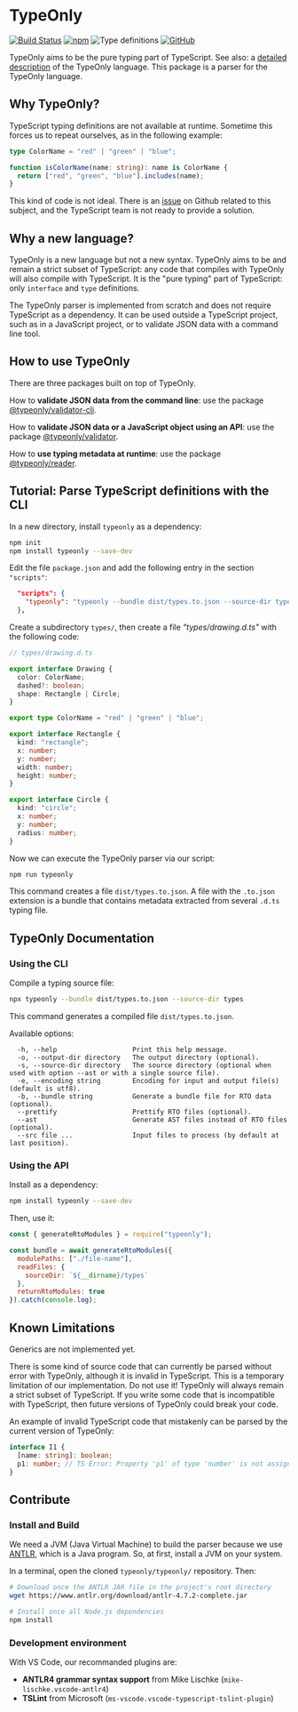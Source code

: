 # TypeOnly

<!-- [![Dependencies Status](https://david-dm.org/paroi-tech/typeonly/status.svg)](https://david-dm.org/paroi-tech/typeonly)
[![Codacy Status](https://api.codacy.com/project/badge/Grade/22f07556743948e98d1814087c801906)](https://www.codacy.com/manual/paleo/typeonly?utm_source=github.com&utm_medium=referral&utm_content=paroi-tech/typeonly&utm_campaign=Badge_Grade) -->
[![Build Status](https://travis-ci.com/paroi-tech/typeonly.svg?branch=master)](https://travis-ci.com/paroi-tech/typeonly)
[![npm](https://img.shields.io/npm/dm/typeonly)](https://www.npmjs.com/package/typeonly)
![Type definitions](https://img.shields.io/npm/types/typeonly)
[![GitHub](https://img.shields.io/github/license/paroi-tech/typeonly)](https://github.com/paroi-tech/typeonly)

TypeOnly aims to be the pure typing part of TypeScript. See also: a [detailed description](https://github.com/paroi-tech/typeonly/blob/master/typeonly/typeonly-language.md) of the TypeOnly language. This package is a parser for the TypeOnly language.

## Why TypeOnly?

TypeScript typing definitions are not available at runtime. Sometime this forces us to repeat ourselves, as in the following example:

```ts
type ColorName = "red" | "green" | "blue";

function isColorName(name: string): name is ColorName {
  return ["red", "green", "blue"].includes(name);
}
```

This kind of code is not ideal. There is an [issue](https://github.com/microsoft/TypeScript/issues/3628) on Github related to this subject, and the TypeScript team is not ready to provide a solution.

## Why a new language?

TypeOnly is a new language but not a new syntax. TypeOnly aims to be and remain a strict subset of TypeScript: any code that compiles with TypeOnly will also compile with TypeScript. It is the "pure typing" part of TypeScript: only `interface` and `type` definitions.

The TypeOnly parser is implemented from scratch and does not require TypeScript as a dependency. It can be used outside a TypeScript project, such as in a JavaScript project, or to validate JSON data with a command line tool.

## How to use TypeOnly

There are three packages built on top of TypeOnly.

How to **validate JSON data from the command line**: use the package [@typeonly/validator-cli](https://github.com/paroi-tech/typeonly/tree/master/validator-cli).

How to **validate JSON data or a JavaScript object using an API**: use the package [@typeonly/validator](https://github.com/paroi-tech/typeonly/tree/master/validator).

How to **use typing metadata at runtime**: use the package [@typeonly/reader](https://github.com/paroi-tech/typeonly/tree/master/reader).

## Tutorial: Parse TypeScript definitions with the CLI

In a new directory, install `typeonly` as a dependency:

```sh
npm init
npm install typeonly --save-dev
```

Edit the file `package.json` and add the following entry in the section `"scripts"`:

```json
  "scripts": {
    "typeonly": "typeonly --bundle dist/types.to.json --source-dir types"
  },
```

Create a subdirectory `types/`, then create a file _"types/drawing.d.ts"_ with the following code:

```ts
// types/drawing.d.ts

export interface Drawing {
  color: ColorName;
  dashed?: boolean;
  shape: Rectangle | Circle;
}

export type ColorName = "red" | "green" | "blue";

export interface Rectangle {
  kind: "rectangle";
  x: number;
  y: number;
  width: number;
  height: number;
}

export interface Circle {
  kind: "circle";
  x: number;
  y: number;
  radius: number;
}
```

Now we can execute the TypeOnly parser via our script:

```sh
npm run typeonly
```

This command creates a file `dist/types.to.json`. A file with the `.to.json` extension is a bundle that contains metadata extracted from several `.d.ts` typing file.

## TypeOnly Documentation

### Using the CLI

Compile a typing source file:

```sh
npx typeonly --bundle dist/types.to.json --source-dir types
```

This command generates a compiled file `dist/types.to.json`.

Available options:

```
  -h, --help                   Print this help message.
  -o, --output-dir directory   The output directory (optional).
  -s, --source-dir directory   The source directory (optional when used with option --ast or with a single source file).
  -e, --encoding string        Encoding for input and output file(s) (default is utf8).
  -b, --bundle string          Generate a bundle file for RTO data (optional).
  --prettify                   Prettify RTO files (optional).
  --ast                        Generate AST files instead of RTO files (optional).
  --src file ...               Input files to process (by default at last position).
```

### Using the API

Install as a dependency:

```sh
npm install typeonly --save-dev
```

Then, use it:

```js
const { generateRtoModules } = require("typeonly");

const bundle = await generateRtoModules({
  modulePaths: ["./file-name"],
  readFiles: {
    sourceDir: `${__dirname}/types`
  },
  returnRtoModules: true
}).catch(console.log);
```

## Known Limitations

Generics are not implemented yet.

There is some kind of source code that can currently be parsed without error with TypeOnly, although it is invalid in TypeScript. This is a temporary limitation of our implementation. Do not use it! TypeOnly will always remain a strict subset of TypeScript. If you write some code that is incompatible with TypeScript, then future versions of TypeOnly could break your code.

An example of invalid TypeScript code that mistakenly can be parsed by the current version of TypeOnly:

```ts
interface I1 {
  [name: string]: boolean;
  p1: number; // TS Error: Property 'p1' of type 'number' is not assignable to string index type 'boolean'.
}
```

## Contribute

### Install and Build

We need a JVM (Java Virtual Machine) to build the parser because we use [ANTLR](https://www.antlr.org/), which is a Java program. So, at first, install a JVM on your system.

In a terminal, open the cloned `typeonly/typeonly/` repository. Then:

```sh
# Download once the ANTLR JAR file in the project's root directory
wget https://www.antlr.org/download/antlr-4.7.2-complete.jar

# Install once all Node.js dependencies
npm install
```

### Development environment

With VS Code, our recommanded plugins are:

- **ANTLR4 grammar syntax support** from Mike Lischke (`mike-lischke.vscode-antlr4`)
- **TSLint** from Microsoft (`ms-vscode.vscode-typescript-tslint-plugin`)
